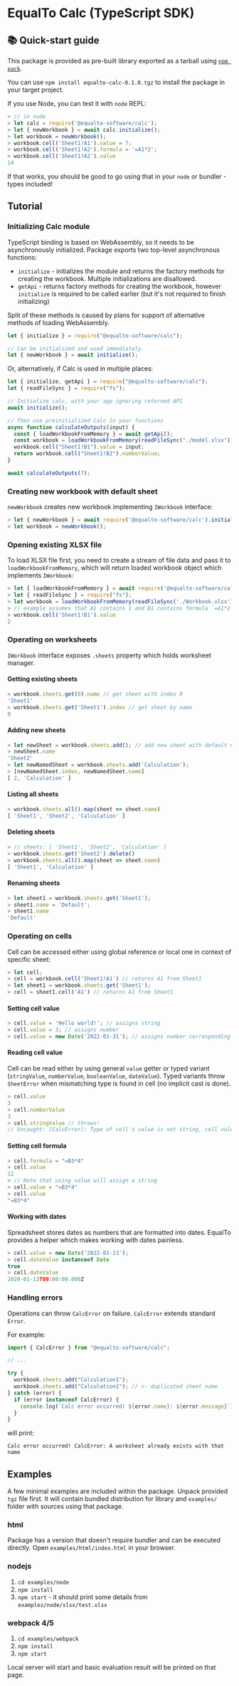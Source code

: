 <!--
  This readme is meant for npm / package distribution.
  For development purposes, see .github/README.md
-->

# EqualTo Calc (TypeScript SDK)

## 📚 Quick-start guide

This package is provided as pre-built library exported as a tarball using
[`npm pack`](https://docs.npmjs.com/cli/v9/commands/npm-pack).

You can use `npm install equalto-calc-0.1.0.tgz` to install the package in your target project.

If you use Node, you can test it with `node` REPL:

```javascript
> // in node
> let calc = require('@equalto-software/calc');
> let { newWorkbook } = await calc.initialize();
> let workbook = newWorkbook();
> workbook.cell('Sheet1!A1').value = 7;
> workbook.cell('Sheet1!A2').formula = '=A1*2';
> workbook.cell('Sheet1!A2').value
14
```

If that works, you should be good to go using that in your `node` or bundler - types included!

## Tutorial

### Initializing Calc module

TypeScript binding is based on WebAssembly, so it needs to be asynchronously initialized.
Package exports two top-level asynchronous functions:

- `initialize` - initializes the module and returns the factory methods for creating the workbook. Multiple initializations are disallowed.
- `getApi` - returns factory methods for creating the workbook, however `initialize` is required to be called earlier (but it's not required to finish initializing)

Split of these methods is caused by plans for support of alternative methods of loading WebAssembly.

```javascript
let { initialize } = require("@equalto-software/calc");

// Can be initialized and used immediately.
let { newWorkbook } = await initialize();
```

Or, alternatively, if Calc is used in multiple places:

```javascript
let { initialize, getApi } = require("@equalto-software/calc");
let { readFileSync } = require("fs");

// Initialize calc, with your app ignoring returned API
await initialize();

// Then use preinitialized Calc in your functions
async function calculateOutputs(input) {
  const { loadWorkbookFromMemory } = await getApi();
  const workbook = loadWorkbookFromMemory(readFileSync("./model.xlsx"));
  workbook.cell("Sheet1!B1").value = input;
  return workbook.cell("Sheet1!B2").numberValue;
}

await calculateOutputs(7);
```

### Creating new workbook with default sheet

`newWorkbook` creates new workbook implementing `IWorkbook` interface:

```javascript
> let { newWorkbook } = await require('@equalto-software/calc').initialize();
> let workbook = newWorkbook();
```

### Opening existing XLSX file

To load XLSX file first, you need to create a stream of file data and pass it to
`loadWorkbookFromMemory`, which will return loaded workbook object which implements `IWorkbook`:

```javascript
> let { loadWorkbookFromMemory } = await require('@equalto-software/calc').initialize();
> let { readFileSync } = require("fs");
> let workbook = loadWorkbookFromMemory(readFileSync('./Workbook.xlsx'));
> // example assumes that A1 contains 1 and B1 contains formula `=A1*2`
> workbook.cell('Sheet1!B1').value
2
```

### Operating on worksheets

`IWorkbook` interface exposes `.sheets` property which holds worksheet manager.

#### Getting existing sheets

```javascript
> workbook.sheets.get(0).name // get sheet with index 0
'Sheet1'
> workbook.sheets.get('Sheet1').index // get sheet by name
0
```

#### Adding new sheets

```javascript
> let newSheet = workbook.sheets.add(); // add new sheet with default name
> newSheet.name
'Sheet2'
> let newNamedSheet = workbook.sheets.add('Calculation');
> [newNamedSheet.index, newNamedSheet.name]
[ 2, 'Calculation' ]
```

#### Listing all sheets

```javascript
> workbook.sheets.all().map(sheet => sheet.name)
[ 'Sheet1', 'Sheet2', 'Calculation' ]
```

#### Deleting sheets

```javascript
> // sheets: [ 'Sheet1', 'Sheet2', 'Calculation' ]
> workbook.sheets.get('Sheet2').delete()
> workbook.sheets.all().map(sheet => sheet.name)
[ 'Sheet1', 'Calculation' ]
```

#### Renaming sheets

```javascript
> let sheet1 = workbook.sheets.get('Sheet1');
> sheet1.name = 'Default';
> sheet1.name
'Default'
```

### Operating on cells

Cell can be accessed either using global reference or local one in context of specific sheet:

```javascript
> let cell;
> cell = workbook.cell('Sheet1!A1') // returns A1 from Sheet1
> let sheet1 = workbook.sheets.get('Sheet1');
> cell = sheet1.cell('A1') // returns A1 from Sheet1
```

#### Setting cell value

```javascript
> cell.value = 'Hello world!'; // assigns string
> cell.value = 3; // assigns number
> cell.value = new Date('2022-01-31'); // assigns number corresponding to date, see "Working with dates" section
```

#### Reading cell value

Cell can be read either by using general `value` getter or typed variant (`stringValue`,
`numberValue`, `booleanValue`, `dateValue`). Typed variants throw `SheetError` when mismatching type
is found in cell (no implicit cast is done).

```javascript
> cell.value
3
> cell.numberValue
3
> cell.stringValue // throws!
// Uncaught: [CalcError]: Type of cell's value is not string, cell value: 3
```

#### Setting cell formula

```javascript
> cell.formula = "=B3*4"
> cell.value
12
> // Note that using value will assign a string
> cell.value = "=B3*4"
> cell.value
"=B3*4"
```

#### Working with dates

Spreadsheet stores dates as numbers that are formatted into dates. EqualTo provides a helper which makes working with dates painless.

```javascript
> cell.value = new Date('2022-01-13');
> cell.dateValue instanceof Date
true
> cell.dateValue
2020-01-13T00:00:00.000Z
```

### Handling errors

Operations can throw `CalcError` on failure. `CalcError` extends standard `Error`.

For example:

```javascript
import { CalcError } from "@equalto-software/calc";

// ...

try {
  workbook.sheets.add("Calculation1");
  workbook.sheets.add("Calculation1"); // <- duplicated sheet name
} catch (error) {
  if (error instanceof CalcError) {
    console.log(`Calc error occurred! ${error.name}: ${error.message}`);
  }
}
```

will print:

```
Calc error occurred! CalcError: A worksheet already exists with that name
```

## Examples

A few minimal examples are included within the package. Unpack provided `tgz` file first. It will
contain bundled distribution for library and `examples/` folder with sources using that package.

### html

Package has a version that doesn't require bundler and can be executed directly. Open
`examples/html/index.html` in your browser.

### nodejs

1. `cd examples/node`
2. `npm install`
3. `npm start` - it should print some details from `examples/node/xlsx/test.xlsx`

### webpack 4/5

1. `cd examples/webpack`
2. `npm install`
3. `npm start`

Local server will start and basic evaluation result will be printed on that page.
